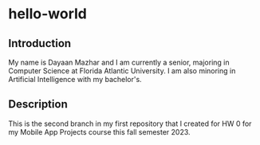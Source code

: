 # hello-world

## Introduction
My name is Dayaan Mazhar and I am currently a senior, majoring in Computer Science at Florida Atlantic University. I am also minoring in Artificial Intelligence with my bachelor's.

## Description
This is the second branch in my first repository that I created for HW 0 for my Mobile App Projects course this fall semester 2023. 
